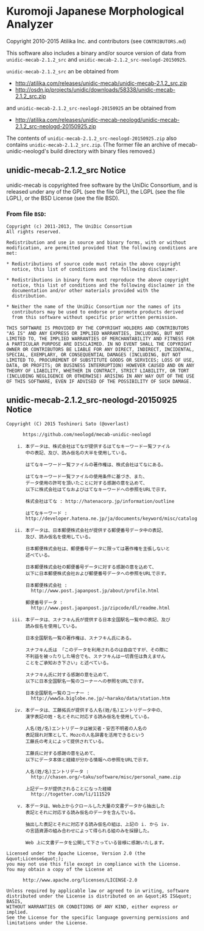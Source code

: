 # Kuromoji Japanese Morphological Analyzer

Copyright 2010-2015 Atilika Inc. and contributors (see `CONTRIBUTORS.md`)

This software also includes a binary and/or source version of data from
`unidic-mecab-2.1.2_src` and `unidic-mecab-2.1.2_src-neologd-20150925`.

`unidic-mecab-2.1.2_src` an be obtained from

- http://atilika.com/releases/unidic-mecab/unidic-mecab-2.1.2_src.zip
- http://osdn.jp/projects/unidic/downloads/58338/unidic-mecab-2.1.2_src.zip

and `unidic-mecab-2.1.2_src-neologd-20150925` an be obtained from

- http://atilika.com/releases/unidic-mecab-neologd/unidic-mecab-2.1.2_src-neologd-20150925.zip

The contents of `unidic-mecab-2.1.2_src-neologd-20150925.zip` also
contains `unidic-mecab-2.1.2_src.zip`. (The former file an archive
of mecab-unidic-neologd's build directory with binary files removed.)

## unidic-mecab-2.1.2_src Notice

unidic-mecab is copyrighted free software by the UniDic Consortium,
and is released under any of the GPL (see the file GPL), the LGPL (see
the file LGPL), or the BSD License (see the file BSD).

### From file `BSD`:

    Copyright (c) 2011-2013, The UniDic Consortium
    All rights reserved.

    Redistribution and use in source and binary forms, with or without
    modification, are permitted provided that the following conditions are
    met:

    * Redistributions of source code must retain the above copyright
      notice, this list of conditions and the following disclaimer.

    * Redistributions in binary form must reproduce the above copyright
      notice, this list of conditions and the following disclaimer in the
      documentation and/or other materials provided with the
      distribution.

    * Neither the name of the UniDic Consortium nor the names of its
      contributors may be used to endorse or promote products derived
      from this software without specific prior written permission.

    THIS SOFTWARE IS PROVIDED BY THE COPYRIGHT HOLDERS AND CONTRIBUTORS
    "AS IS" AND ANY EXPRESS OR IMPLIED WARRANTIES, INCLUDING, BUT NOT
    LIMITED TO, THE IMPLIED WARRANTIES OF MERCHANTABILITY AND FITNESS FOR
    A PARTICULAR PURPOSE ARE DISCLAIMED. IN NO EVENT SHALL THE COPYRIGHT
    OWNER OR CONTRIBUTORS BE LIABLE FOR ANY DIRECT, INDIRECT, INCIDENTAL,
    SPECIAL, EXEMPLARY, OR CONSEQUENTIAL DAMAGES (INCLUDING, BUT NOT
    LIMITED TO, PROCUREMENT OF SUBSTITUTE GOODS OR SERVICES; LOSS OF USE,
    DATA, OR PROFITS; OR BUSINESS INTERRUPTION) HOWEVER CAUSED AND ON ANY
    THEORY OF LIABILITY, WHETHER IN CONTRACT, STRICT LIABILITY, OR TORT
    (INCLUDING NEGLIGENCE OR OTHERWISE) ARISING IN ANY WAY OUT OF THE USE
    OF THIS SOFTWARE, EVEN IF ADVISED OF THE POSSIBILITY OF SUCH DAMAGE.

## unidic-mecab-2.1.2_src-neologd-20150925 Notice

    Copyright (C) 2015 Toshinori Sato (@overlast)
    
          https://github.com/neologd/mecab-unidic-neologd
    
        i. 本データは、株式会社はてなが提供するはてなキーワード一覧ファイル
           中の表記、及び、読み仮名の大半を使用している。
    
           はてなキーワード一覧ファイルの著作権は、株式会社はてなにある。
    
           はてなキーワード一覧ファイルの使用条件に基づき、また、
           データ使用の許可を頂いたことに対する感謝の意を込めて、
           以下に株式会社はてなおよびはてなキーワードへの参照をURLで示す。
    
           株式会社はてな : http://hatenacorp.jp/information/outline
    
           はてなキーワード :
           http://developer.hatena.ne.jp/ja/documents/keyword/misc/catalog
    
       ii. 本データは、日本郵便株式会社が提供する郵便番号データ中の表記、
           及び、読み仮名を使用している。
    
           日本郵便株式会社は、郵便番号データに限っては著作権を主張しないと
           述べている。
    
           日本郵便株式会社の郵便番号データに対する感謝の意を込めて、
           以下に日本郵便株式会社および郵便番号データへの参照をURLで示す。
    
           日本郵便株式会社 :
             http://www.post.japanpost.jp/about/profile.html
    
           郵便番号データ :
             http://www.post.japanpost.jp/zipcode/dl/readme.html
    
      iii. 本データは、スナフキん氏が提供する日本全国駅名一覧中の表記、及び
           読み仮名を使用している。
    
           日本全国駅名一覧の著作権は、スナフキん氏にある。
    
           スナフキん氏は 「このデータを利用されるのは自由ですが、その際に
           不利益を被ったりした場合でも、スナフキんは一切責任は負えません
           ことをご承知おき下さい」と述べている。
    
           スナフキん氏に対する感謝の意を込めて、
           以下に日本全国駅名一覧のコーナーへの参照をURLで示す。
    
           日本全国駅名一覧のコーナー :
             http://www5a.biglobe.ne.jp/~harako/data/station.htm
    
       iv. 本データは、工藤拓氏が提供する人名(姓/名)エントリデータ中の、
           漢字表記の姓・名とそれに対応する読み仮名を使用している。
    
           人名(姓/名)エントリデータは被災者・安否不明者の人名の
           表記揺れ対策として、Mozcの人名辞書を活用できるという
           工藤氏の考えによって提供されている。
    
           工藤氏に対する感謝の意を込めて、
           以下にデータ本体と経緯が分かる情報への参照をURLで示す。
    
           人名(姓/名)エントリデータ :
             http://chasen.org/~taku/software/misc/personal_name.zip
    
           上記データが提供されることになった経緯
             http://togetter.com/li/111529
    
        v. 本データは、Web上からクロールした大量の文書データから抽出した
           表記とそれに対応する読み仮名のデータを含んでいる。
    
           抽出した表記とそれに対応する読み仮名の組は、上記の i. から iv.
           の言語資源の組み合わせによって得られる組のみを採録した。
    
           Web 上に文書データを公開して下さっている皆様に感謝いたします。
    
    Licensed under the Apache License, Version 2.0 (the &quot;License&quot;);
    you may not use this file except in compliance with the License.
    You may obtain a copy of the License at
    
          http://www.apache.org/licenses/LICENSE-2.0
    
    Unless required by applicable law or agreed to in writing, software
    distributed under the License is distributed on an &quot;AS IS&quot; BASIS,
    WITHOUT WARRANTIES OR CONDITIONS OF ANY KIND, either express or implied.
    See the License for the specific language governing permissions and
    limitations under the License.
